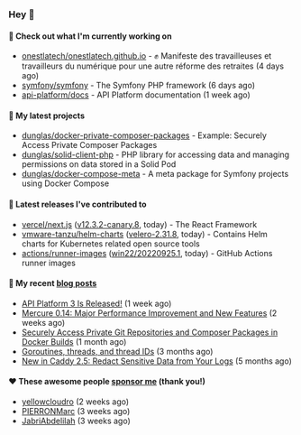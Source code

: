 ### Hey 👋

#### 👷 Check out what I'm currently working on

- [onestlatech/onestlatech.github.io](https://github.com/onestlatech/onestlatech.github.io) - ✊ Manifeste des travailleuses et travailleurs du numérique pour une autre réforme des retraites (4 days ago)
- [symfony/symfony](https://github.com/symfony/symfony) - The Symfony PHP framework (6 days ago)
- [api-platform/docs](https://github.com/api-platform/docs) - API Platform documentation (1 week ago)

#### 🌱 My latest projects

- [dunglas/docker-private-composer-packages](https://github.com/dunglas/docker-private-composer-packages) - Example: Securely Access Private Composer Packages
- [dunglas/solid-client-php](https://github.com/dunglas/solid-client-php) - PHP library for accessing data and managing permissions on data stored in a Solid Pod
- [dunglas/docker-compose-meta](https://github.com/dunglas/docker-compose-meta) - A meta package for Symfony projects using Docker Compose

#### 🔭 Latest releases I've contributed to

- [vercel/next.js](https://github.com/vercel/next.js) ([v12.3.2-canary.8](https://github.com/vercel/next.js/releases/tag/v12.3.2-canary.8), today) - The React Framework
- [vmware-tanzu/helm-charts](https://github.com/vmware-tanzu/helm-charts) ([velero-2.31.8](https://github.com/vmware-tanzu/helm-charts/releases/tag/velero-2.31.8), today) - Contains Helm charts for Kubernetes related open source tools
- [actions/runner-images](https://github.com/actions/runner-images) ([win22/20220925.1](https://github.com/actions/runner-images/releases/tag/win22%2F20220925.1), today) - GitHub Actions runner images

#### 📜 My recent [blog posts](https://dunglas.fr)

- [API Platform 3 Is Released!](https://dunglas.dev/2022/09/api-platform-3-is-released/) (1 week ago)
- [Mercure 0.14: Major Performance Improvement and New Features](https://dunglas.dev/2022/09/mercure-0-14/) (2 weeks ago)
- [Securely Access Private Git Repositories and Composer Packages in Docker Builds](https://dunglas.dev/2022/08/securely-access-private-git-repositories-and-composer-packages-in-docker-builds/) (1 month ago)
- [Goroutines, threads, and thread IDs](https://dunglas.dev/2022/05/goroutines-threads-and-thread-ids/) (3 months ago)
- [New in Caddy 2.5: Redact Sensitive Data from Your Logs](https://dunglas.dev/2022/04/caddy-logging-security-improvements/) (5 months ago)

#### ❤️ These awesome people [sponsor me](https://github.com/sponsors/dunglas) (thank you!)

- [yellowcloudro](https://github.com/yellowcloudro) (2 weeks ago)
- [PIERRONMarc](https://github.com/PIERRONMarc) (3 weeks ago)
- [JabriAbdelilah](https://github.com/JabriAbdelilah) (3 weeks ago)
